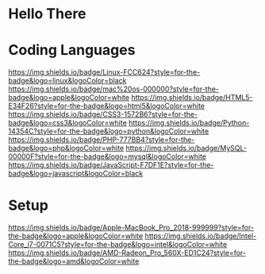 # Hello There

# Coding Languages
https://img.shields.io/badge/Linux-FCC624?style=for-the-badge&logo=linux&logoColor=black
https://img.shields.io/badge/mac%20os-000000?style=for-the-badge&logo=apple&logoColor=white
https://img.shields.io/badge/HTML5-E34F26?style=for-the-badge&logo=html5&logoColor=white
https://img.shields.io/badge/CSS3-1572B6?style=for-the-badge&logo=css3&logoColor=white
https://img.shields.io/badge/Python-14354C?style=for-the-badge&logo=python&logoColor=white
https://img.shields.io/badge/PHP-777BB4?style=for-the-badge&logo=php&logoColor=white
https://img.shields.io/badge/MySQL-00000F?style=for-the-badge&logo=mysql&logoColor=white
https://img.shields.io/badge/JavaScript-F7DF1E?style=for-the-badge&logo=javascript&logoColor=black

# Setup
https://img.shields.io/badge/Apple-MacBook_Pro_2018-999999?style=for-the-badge&logo=apple&logoColor=white
https://img.shields.io/badge/Intel-Core_i7-0071C5?style=for-the-badge&logo=intel&logoColor=white
https://img.shields.io/badge/AMD-Radeon_Pro_560X-ED1C24?style=for-the-badge&logo=amd&logoColor=white

<!--
**Yn-Skr/Yn-Skr** is a ✨ _special_ ✨ repository because its `README.md` (this file) appears on your GitHub profile.

Here are some ideas to get you started:

- 🔭 I’m currently working on ...
- 🌱 I’m currently learning ...
- 👯 I’m looking to collaborate on ...
- 🤔 I’m looking for help with ...
- 💬 Ask me about ...
- 📫 How to reach me: ...
- 😄 Pronouns: ...
- ⚡ Fun fact: ...
-->
